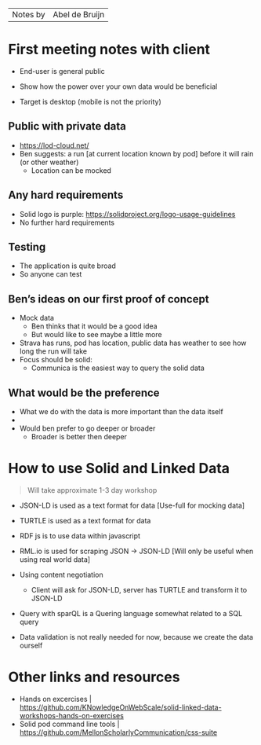 | | |
| --- | :---: |
| Notes by | Abel de Bruijn |

# First meeting notes with client
- End-user is general public
- Show how the power over your own data would be beneficial

- Target is desktop (mobile is not the priority)

## Public with private data
- https://lod-cloud.net/
- Ben suggests: a run [at current location known by pod] before it will rain (or other weather)
   - Location can be mocked

## Any hard requirements
- Solid logo is purple: https://solidproject.org/logo-usage-guidelines
- No further hard requirements

## Testing
- The application is quite broad
- So anyone can test

## Ben’s ideas on our first proof of concept
- Mock data
    - Ben thinks that it would be a good idea
    - But would like to see maybe a little more
- Strava has runs, pod has location, public data has weather to see how long the run will take
- Focus should be solid:
    - Communica is the easiest way to query the solid data


## What would be the preference
- What we do with the data is more important than the data itself
- 
- Would ben prefer to go deeper or broader
    - Broader is better then deeper

# How to use Solid and Linked Data
> Will take approximate 1-3 day workshop
 
- JSON-LD is used as a text format for data [Use-full for mocking data]
- TURTLE  is used as a text format for data

- RDF js is to use data within javascript
- RML.io is used for scraping JSON -> JSON-LD [Will only be useful when using real world data]
- Using content negotiation 
    - Client will ask for JSON-LD, server has TURTLE and transform it to JSON-LD
- Query with sparQL is a Quering language somewhat related to a SQL query
- Data validation is not really needed for now, because we create the data ourself

# Other links and resources
- Hands on excercises |  https://github.com/KNowledgeOnWebScale/solid-linked-data-workshops-hands-on-exercises
- Solid pod command line tools | https://github.com/MellonScholarlyCommunication/css-suite